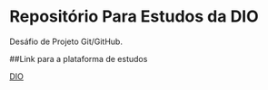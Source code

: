 # Repositório Para Estudos da DIO
Desáfio de Projeto Git/GitHub.

##Link para a plataforma de estudos

[DIO](https://www.dio.me)
